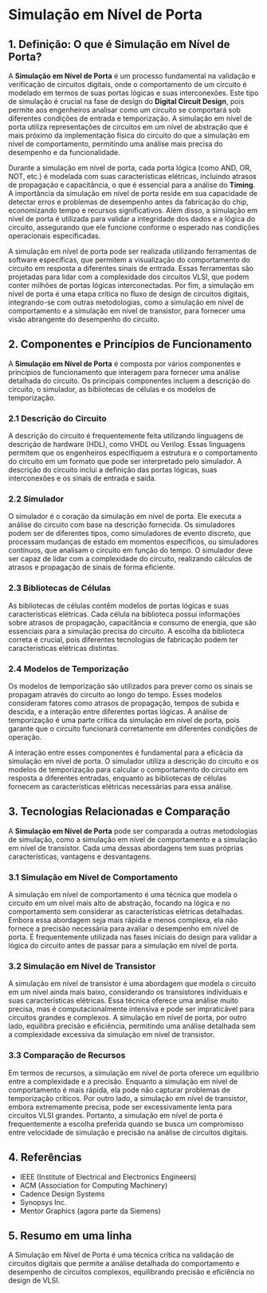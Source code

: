# Simulação em Nível de Porta

## 1. Definição: O que é **Simulação em Nível de Porta**?
A **Simulação em Nível de Porta** é um processo fundamental na validação e verificação de circuitos digitais, onde o comportamento de um circuito é modelado em termos de suas portas lógicas e suas interconexões. Este tipo de simulação é crucial na fase de design do **Digital Circuit Design**, pois permite aos engenheiros analisar como um circuito se comportará sob diferentes condições de entrada e temporização. A simulação em nível de porta utiliza representações de circuitos em um nível de abstração que é mais próximo da implementação física do circuito do que a simulação em nível de comportamento, permitindo uma análise mais precisa do desempenho e da funcionalidade.

Durante a simulação em nível de porta, cada porta lógica (como AND, OR, NOT, etc.) é modelada com suas características elétricas, incluindo atrasos de propagação e capacitância, o que é essencial para a análise do **Timing**. A importância da simulação em nível de porta reside em sua capacidade de detectar erros e problemas de desempenho antes da fabricação do chip, economizando tempo e recursos significativos. Além disso, a simulação em nível de porta é utilizada para validar a integridade dos dados e a lógica do circuito, assegurando que ele funcione conforme o esperado nas condições operacionais especificadas.

A simulação em nível de porta pode ser realizada utilizando ferramentas de software específicas, que permitem a visualização do comportamento do circuito em resposta a diferentes sinais de entrada. Essas ferramentas são projetadas para lidar com a complexidade dos circuitos VLSI, que podem conter milhões de portas lógicas interconectadas. Por fim, a simulação em nível de porta é uma etapa crítica no fluxo de design de circuitos digitais, integrando-se com outras metodologias, como a simulação em nível de comportamento e a simulação em nível de transistor, para fornecer uma visão abrangente do desempenho do circuito.

## 2. Componentes e Princípios de Funcionamento
A **Simulação em Nível de Porta** é composta por vários componentes e princípios de funcionamento que interagem para fornecer uma análise detalhada do circuito. Os principais componentes incluem a descrição do circuito, o simulador, as bibliotecas de células e os modelos de temporização.

### 2.1 Descrição do Circuito
A descrição do circuito é frequentemente feita utilizando linguagens de descrição de hardware (HDL), como VHDL ou Verilog. Essas linguagens permitem que os engenheiros especifiquem a estrutura e o comportamento do circuito em um formato que pode ser interpretado pelo simulador. A descrição do circuito inclui a definição das portas lógicas, suas interconexões e os sinais de entrada e saída.

### 2.2 Simulador
O simulador é o coração da simulação em nível de porta. Ele executa a análise do circuito com base na descrição fornecida. Os simuladores podem ser de diferentes tipos, como simuladores de evento discreto, que processam mudanças de estado em momentos específicos, ou simuladores contínuos, que analisam o circuito em função do tempo. O simulador deve ser capaz de lidar com a complexidade do circuito, realizando cálculos de atrasos e propagação de sinais de forma eficiente.

### 2.3 Bibliotecas de Células
As bibliotecas de células contêm modelos de portas lógicas e suas características elétricas. Cada célula na biblioteca possui informações sobre atrasos de propagação, capacitância e consumo de energia, que são essenciais para a simulação precisa do circuito. A escolha da biblioteca correta é crucial, pois diferentes tecnologias de fabricação podem ter características elétricas distintas.

### 2.4 Modelos de Temporização
Os modelos de temporização são utilizados para prever como os sinais se propagam através do circuito ao longo do tempo. Esses modelos consideram fatores como atrasos de propagação, tempos de subida e descida, e a interação entre diferentes portas lógicas. A análise de temporização é uma parte crítica da simulação em nível de porta, pois garante que o circuito funcionará corretamente em diferentes condições de operação.

A interação entre esses componentes é fundamental para a eficácia da simulação em nível de porta. O simulador utiliza a descrição do circuito e os modelos de temporização para calcular o comportamento do circuito em resposta a diferentes entradas, enquanto as bibliotecas de células fornecem as características elétricas necessárias para essa análise.

## 3. Tecnologias Relacionadas e Comparação
A **Simulação em Nível de Porta** pode ser comparada a outras metodologias de simulação, como a simulação em nível de comportamento e a simulação em nível de transistor. Cada uma dessas abordagens tem suas próprias características, vantagens e desvantagens.

### 3.1 Simulação em Nível de Comportamento
A simulação em nível de comportamento é uma técnica que modela o circuito em um nível mais alto de abstração, focando na lógica e no comportamento sem considerar as características elétricas detalhadas. Embora essa abordagem seja mais rápida e menos complexa, ela não fornece a precisão necessária para avaliar o desempenho em nível de porta. É frequentemente utilizada nas fases iniciais do design para validar a lógica do circuito antes de passar para a simulação em nível de porta.

### 3.2 Simulação em Nível de Transistor
A simulação em nível de transistor é uma abordagem que modela o circuito em um nível ainda mais baixo, considerando os transistores individuais e suas características elétricas. Essa técnica oferece uma análise muito precisa, mas é computacionalmente intensiva e pode ser impraticável para circuitos grandes e complexos. A simulação em nível de porta, por outro lado, equilibra precisão e eficiência, permitindo uma análise detalhada sem a complexidade excessiva da simulação em nível de transistor.

### 3.3 Comparação de Recursos
Em termos de recursos, a simulação em nível de porta oferece um equilíbrio entre a complexidade e a precisão. Enquanto a simulação em nível de comportamento é mais rápida, ela pode não capturar problemas de temporização críticos. Por outro lado, a simulação em nível de transistor, embora extremamente precisa, pode ser excessivamente lenta para circuitos VLSI grandes. Portanto, a simulação em nível de porta é frequentemente a escolha preferida quando se busca um compromisso entre velocidade de simulação e precisão na análise de circuitos digitais.

## 4. Referências
- IEEE (Institute of Electrical and Electronics Engineers)
- ACM (Association for Computing Machinery)
- Cadence Design Systems
- Synopsys Inc.
- Mentor Graphics (agora parte da Siemens)

## 5. Resumo em uma linha
A Simulação em Nível de Porta é uma técnica crítica na validação de circuitos digitais que permite a análise detalhada do comportamento e desempenho de circuitos complexos, equilibrando precisão e eficiência no design de VLSI.
